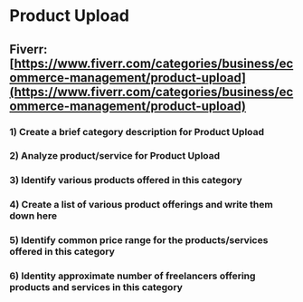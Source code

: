 # Product Upload
## Fiverr: [https://www.fiverr.com/categories/business/ecommerce-management/product-upload](https://www.fiverr.com/categories/business/ecommerce-management/product-upload)
### 1) Create a brief category description for Product Upload
### 2) Analyze product/service for Product Upload
### 3) Identify various products offered in this category
### 4) Create a list of various product offerings and write them down here
### 5) Identify common price range for the products/services offered in this category
### 6) Identity approximate number of freelancers offering products and services in this category
